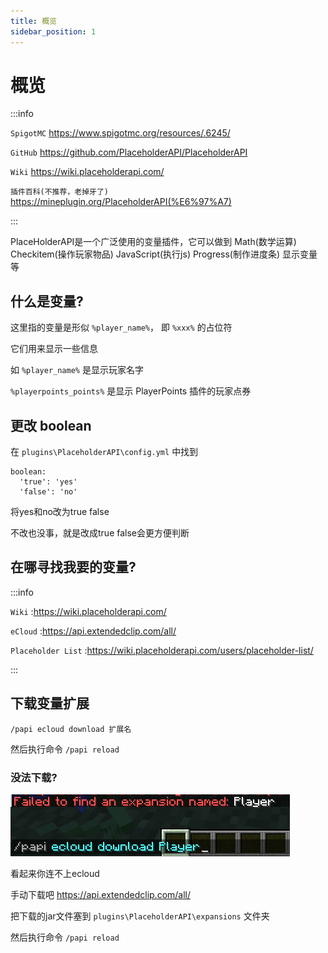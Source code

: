 ```yaml
---
title: 概览
sidebar_position: 1
---
```


# 概览

:::info

`SpigotMC` https://www.spigotmc.org/resources/.6245/

`GitHub` https://github.com/PlaceholderAPI/PlaceholderAPI

`Wiki` https://wiki.placeholderapi.com/

`插件百科(不推荐，老掉牙了)` https://mineplugin.org/PlaceholderAPI(%E6%97%A7)

:::

PlaceHolderAPI是一个广泛使用的变量插件，它可以做到 Math(数学运算) Checkitem(操作玩家物品) JavaScript(执行js) Progress(制作进度条) 显示变量 等

## 什么是变量?

这里指的变量是形似 `%player_name%`， 即 `%xxx%` 的占位符

它们用来显示一些信息

如 `%player_name%` 是显示玩家名字

`%playerpoints_points%` 是显示 PlayerPoints 插件的玩家点券

## 更改 boolean

在 `plugins\PlaceholderAPI\config.yml` 中找到

```
boolean:
  'true': 'yes'
  'false': 'no'
```

将yes和no改为true false

不改也没事，就是改成true false会更方便判断

## 在哪寻找我要的变量?

:::info

`Wiki` :https://wiki.placeholderapi.com/

`eCloud` :https://api.extendedclip.com/all/

`Placeholder List` :https://wiki.placeholderapi.com/users/placeholder-list/

:::

## 下载变量扩展

```
/papi ecloud download 扩展名
```

然后执行命令 `/papi reload`

### 没法下载?

![](_images/概览/变量下载失败.png)

看起来你连不上ecloud

手动下载吧 https://api.extendedclip.com/all/

把下载的jar文件塞到 `plugins\PlaceholderAPI\expansions` 文件夹

然后执行命令 `/papi reload`
